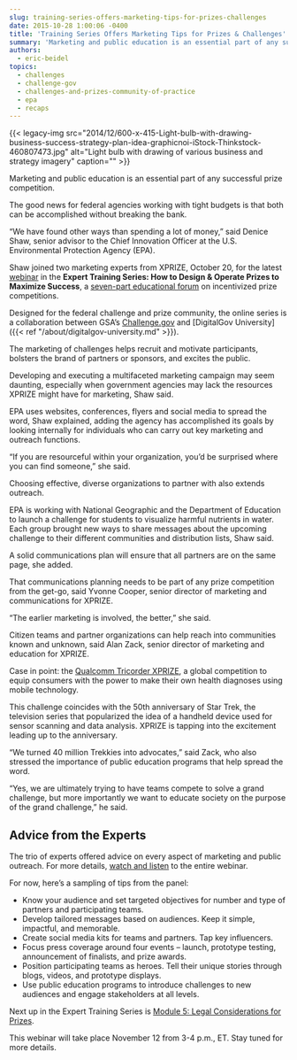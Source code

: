 ```yaml
---
slug: training-series-offers-marketing-tips-for-prizes-challenges
date: 2015-10-28 1:00:06 -0400
title: 'Training Series Offers Marketing Tips for Prizes & Challenges'
summary: 'Marketing and public education is an essential part of any successful prize competition. The good news for federal agencies working with tight budgets is that both can be accomplished without breaking the bank. &ldquo;We have found other ways than spending a lot of money,&rdquo; said Denice Shaw, senior advisor to the Chief Innovation Officer at the'
authors:
  - eric-beidel
topics:
  - challenges
  - challenge-gov
  - challenges-and-prizes-community-of-practice
  - epa
  - recaps
---
```


{{< legacy-img src="2014/12/600-x-415-Light-bulb-with-drawing-business-success-strategy-plan-idea-graphicnoi-iStock-Thinkstock-460807473.jpg" alt="Light bulb with drawing of various business and strategy imagery" caption="" >}}

Marketing and public education is an essential part of any successful prize competition.

The good news for federal agencies working with tight budgets is that both can be accomplished without breaking the bank.

“We have found other ways than spending a lot of money,” said Denice Shaw, senior advisor to the Chief Innovation Officer at the U.S. Environmental Protection Agency (EPA).

Shaw joined two marketing experts from XPRIZE, October 20, for the latest [webinar](https://www.youtube.com/watch?v=yEyFIzj_7RM) in the **Expert Training Series: How to Design & Operate Prizes to Maximize Success**, a [seven-part educational forum](https://www.youtube.com/watch?v=pJzjZtjkwnc) on incentivized prize competitions.

Designed for the federal challenge and prize community, the online series is a collaboration between GSA’s [Challenge.gov](https://www.challenge.gov/list/) and [DigitalGov University]({{< ref "/about/digitalgov-university.md" >}}).

The marketing of challenges helps recruit and motivate participants, bolsters the brand of partners or sponsors, and excites the public.

Developing and executing a multifaceted marketing campaign may seem daunting, especially when government agencies may lack the resources XPRIZE might have for marketing, Shaw said.

EPA uses websites, conferences, flyers and social media to spread the word, Shaw explained, adding the agency has accomplished its goals by looking internally for individuals who can carry out key marketing and outreach functions.

“If you are resourceful within your organization, you’d be surprised where you can find someone,” she said.

Choosing effective, diverse organizations to partner with also extends outreach.

EPA is working with National Geographic and the Department of Education to launch a challenge for students to visualize harmful nutrients in water. Each group brought new ways to share messages about the upcoming challenge to their different communities and distribution lists, Shaw said.

A solid communications plan will ensure that all partners are on the same page, she added.

That communications planning needs to be part of any prize competition from the get-go, said Yvonne Cooper, senior director of marketing and communications for XPRIZE.

“The earlier marketing is involved, the better,” she said.

Citizen teams and partner organizations can help reach into communities known and unknown, said Alan Zack, senior director of marketing and education for XPRIZE.

Case in point: the [Qualcomm Tricorder XPRIZE](http://tricorder.xprize.org/), a global competition to equip consumers with the power to make their own health diagnoses using mobile technology.

This challenge coincides with the 50th anniversary of Star Trek, the television series that popularized the idea of a handheld device used for sensor scanning and data analysis. XPRIZE is tapping into the excitement leading up to the anniversary.

“We turned 40 million Trekkies into advocates,” said Zack, who also stressed the importance of public education programs that help spread the word.

“Yes, we are ultimately trying to have teams compete to solve a grand challenge, but more importantly we want to educate society on the purpose of the grand challenge,” he said.

## Advice from the Experts

The trio of experts offered advice on every aspect of marketing and public outreach. For more details, [watch and listen](https://www.youtube.com/watch?v=yEyFIzj_7RM&feature=youtu.be) to the entire webinar.

For now, here’s a sampling of tips from the panel:

  * Know your audience and set targeted objectives for number and type of partners and participating teams.
  * Develop tailored messages based on audiences. Keep it simple, impactful, and memorable.
  * Create social media kits for teams and partners. Tap key influencers.
  * Focus press coverage around four events – launch, prototype testing, announcement of finalists, and prize awards.
  * Position participating teams as heroes. Tell their unique stories through blogs, videos, and prototype displays.
  * Use public education programs to introduce challenges to new audiences and engage stakeholders at all levels.

Next up in the Expert Training Series is [Module 5: Legal Considerations for Prizes](https://www.youtube.com/watch?v=pJzjZtjkwnc).

This webinar will take place November 12 from 3-4 p.m., ET. Stay tuned for more details.
